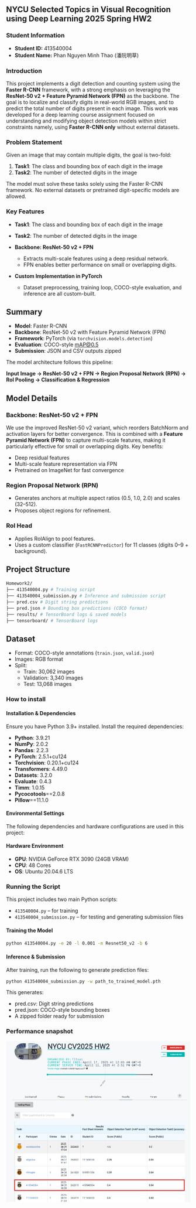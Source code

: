 ## NYCU Selected Topics in Visual Recognition using Deep Learning 2025 Spring HW2


### Student Information
- **Student ID:** 413540004
- **Student Name:** Phan Nguyen Minh Thao (潘阮明草)

### Introduction
This project implements a digit detection and counting system using the **Faster R-CNN** framework, with a strong emphasis on leveraging the **ResNet-50 v2 + Feature Pyramid Network (FPN)** as the backbone. The goal is to localize and classify digits in real-world RGB images, and to predict the total number of digits present in each image. This work was developed for a deep learning course assignment focused on understanding and modifying object detection models within strict constraints namely, using **Faster R-CNN only** without external datasets.

### Problem Statement

Given an image that may contain multiple digits, the goal is two-fold:

1. **Task1**: The class and bounding box of each digit in the image
2. **Task2**: The number of detected digits in the image

The model must solve these tasks solely using the Faster R-CNN framework. No external datasets or pretrained digit-specific models are allowed.

### Key Features

- **Task1**: The class and bounding box of each digit in the image

- **Task2**: The number of detected digits in the image

- **Backbone: ResNet-50 v2 + FPN**
  - Extracts multi-scale features using a deep residual network.
  - FPN enables better performance on small or overlapping digits.

- **Custom Implementation in PyTorch**
  - Dataset preprocessing, training loop, COCO-style evaluation, and inference are all custom-built.

## Summary

- **Model**: Faster R-CNN
- **Backbone**: ResNet-50 v2 with Feature Pyramid Network (FPN)
- **Framework**: PyTorch (via `torchvision.models.detection`)
- **Evaluation**: COCO-style mAP@0.5
- **Submission**: JSON and CSV outputs zipped

The model architecture follows this pipeline:

**Input Image → ResNet-50 v2 + FPN → Region Proposal Network (RPN) → RoI Pooling → Classification & Regression**

## Model Details

### Backbone: ResNet-50 v2 + FPN

We use the improved ResNet-50 v2 variant, which reorders BatchNorm and activation layers for better convergence. This is combined with a **Feature Pyramid Network (FPN)** to capture multi-scale features, making it particularly effective for small or overlapping digits. Key benefits:
- Deep residual features
- Multi-scale feature representation via FPN
- Pretrained on ImageNet for fast convergence

### Region Proposal Network (RPN)

- Generates anchors at multiple aspect ratios (0.5, 1.0, 2.0) and scales (32–512).
- Proposes object regions for refinement.

### RoI Head

- Applies RoIAlign to pool features.
- Uses a custom classifier (`FastRCNNPredictor`) for 11 classes (digits 0–9 + background).

## Project Structure

```bash
Homework2/
├── 413540004.py # Training script
├── 413540004_submission.py # Inference and submission script
├── pred.csv # Digit string predictions
├── pred.json # Bounding box predictions (COCO format)
├── results/ # TensorBoard logs & saved models
├── tensorboard/ # TensorBoard logs
```
## Dataset

- Format: COCO-style annotations (`train.json`, `valid.json`)
- Images: RGB format
- Split:
  - Train: 30,062 images
  - Validation: 3,340 images
  - Test: 13,068 images


### How to install

#### Installation & Dependencies
Ensure you have Python 3.9+ installed. Install the required dependencies:
- **Python**: 3.9.21
- **NumPy**: 2.0.2
- **Pandas**: 2.2.3
- **PyTorch**: 2.5.1+cu124
- **Torchvision**: 0.20.1+cu124
- **Transformers**: 4.49.0
- **Datasets**: 3.2.0
- **Evaluate**: 0.4.3
- **Timm**: 1.0.15
- **Pycocotools**==2.0.8
- **Pillow**==11.1.0

#### Environmental Settings

The following dependencies and hardware configurations are used in this project:

#### Hardware Environment

- **GPU**: NVIDIA GeForce RTX 3090 (24GB VRAM)
- **CPU**: 48 Cores
- **OS**: Ubuntu 20.04.6 LTS

### Running the Script

This project includes two main Python scripts:

- `413540004.py` – for training
- `413540004_submission.py` – for testing and generating submission files

#### Training the Model

```bash
python 413540004.py -e 20 -l 0.001 -m Resnet50_v2 -b 6
```

#### Inference & Submission
After training, run the following to generate prediction files:

```bash
python 413540004_submission.py -w path_to_trained_model.pth
```
This generates:
- pred.csv: Digit string predictions
- pred.json: COCO-style bounding boxes
- A zipped folder ready for submission

### Performance snapshot

![alt text](snapshot.png)